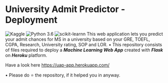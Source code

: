 # University Admit Predictor - Deployment
![Kaggle](https://img.shields.io/badge/Dataset-Kaggle-blue.svg) ![Python 3.6](https://img.shields.io/badge/Python-3.6-brightgreen.svg) ![scikit-learnn](https://img.shields.io/badge/Library-Scikit_Learn-orange.svg)
This web application lets you predict your admit chances for MS in a university based on your GRE, TOEFL, CGPA, Research, University rating, SOP and LOR.
• This repository consists of files required to deploy a ___Machine Learning Web App___ created with ___Flask___ on ___Heroku___ platform.

Have a look here https://uap-app.herokuapp.com/


• Please do ⭐ the repository, if it helped you in anyway.

